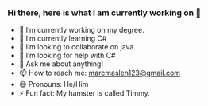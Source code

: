 ### Hi there, here is what I am currently working on 👋



- 🔭 I’m currently working on my degree.
- 🌱 I’m currently learning C#
- 👯 I’m looking to collaborate on java.
- 🤔 I’m looking for help with C#
- 💬 Ask me about anything!
- 📫 How to reach me: marcmaslen123@gmail.com
- 😄 Pronouns: He/Him
- ⚡ Fun fact: My hamster is called Timmy.
